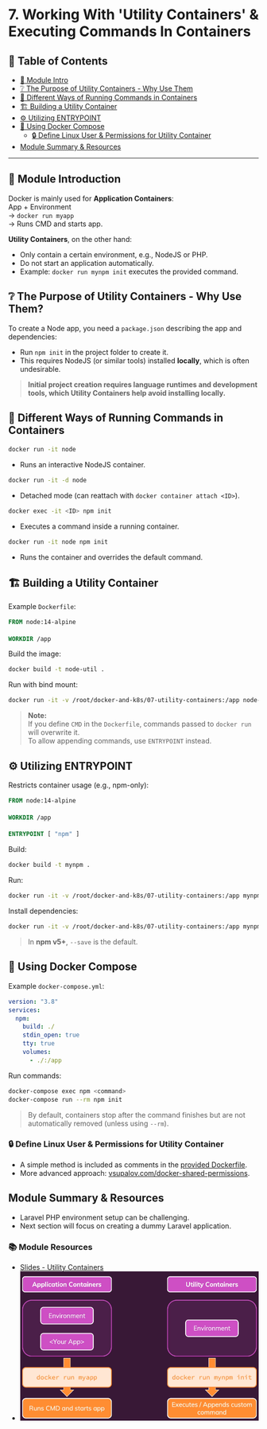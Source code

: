 # 7. Working With 'Utility Containers' & Executing Commands In Containers
## 📁 Table of Contents
- [🧾 Module Intro](#-module-intro)
- [❔ The Purpose of Utility Containers - Why Use Them](#-the-purpose-of-utility-containers---why-use-them)
- [🔧 Different Ways of Running Commands in Containers](#-different-ways-of-running-commands-in-containers)
- [🏗 Building a Utility Container](#-building-a-utility-container)
- [⚙️ Utilizing ENTRYPOINT](#️-utilizing-entrypoint)
- [🐳 Using Docker Compose](#-using-docker-compose)
  - [🔒 Define Linux User & Permissions for Utility Container](#-define-linux-user--permissions-for-utility-container)
- [Module Summary & Resources](#module-summary--resources)

---

## 🧾 Module Introduction
Docker is mainly used for **Application Containers**:  
App + Environment  
→ `docker run myapp`  
→ Runs CMD and starts app.

**Utility Containers**, on the other hand:
- Only contain a certain environment, e.g., NodeJS or PHP.
- Do not start an application automatically.
- Example: `docker run mynpm init` executes the provided command.

## ❔ The Purpose of Utility Containers - Why Use Them?
To create a Node app, you need a `package.json` describing the app and dependencies:
- Run `npm init` in the project folder to create it.
- This requires NodeJS (or similar tools) installed **locally**, which is often undesirable.

> **Initial project creation requires language runtimes and development tools, which Utility Containers help avoid installing locally.**

## 🔧 Different Ways of Running Commands in Containers
```bash
docker run -it node
```
- Runs an interactive NodeJS container.

```bash
docker run -it -d node
```
- Detached mode (can reattach with `docker container attach <ID>`).

```bash
docker exec -it <ID> npm init
```
- Executes a command inside a running container.

```bash
docker run -it node npm init
```
- Runs the container and overrides the default command.

## 🏗 Building a Utility Container
Example `Dockerfile`:
```dockerfile
FROM node:14-alpine

WORKDIR /app
```

Build the image:
```bash
docker build -t node-util .
```

Run with bind mount:
```bash
docker run -it -v /root/docker-and-k8s/07-utility-containers:/app node-util npm init
```

> **Note:**  
If you define `CMD` in the `Dockerfile`, commands passed to `docker run` will overwrite it.  
To allow appending commands, use `ENTRYPOINT` instead.

## ⚙ Utilizing ENTRYPOINT
Restricts container usage (e.g., npm-only):
```dockerfile
FROM node:14-alpine

WORKDIR /app

ENTRYPOINT [ "npm" ]
```

Build:
```bash
docker build -t mynpm .
```

Run:
```bash
docker run -it -v /root/docker-and-k8s/07-utility-containers:/app mynpm init
```

Install dependencies:
```bash
docker run -it -v /root/docker-and-k8s/07-utility-containers:/app mynpm install express --save
```
> In **npm v5+**, `--save` is the default.

## 🐳 Using Docker Compose
Example `docker-compose.yml`:
```yaml
version: "3.8"
services:
  npm:
    build: ./
    stdin_open: true
    tty: true
    volumes:
      - ./:/app
```
Run commands:
```bash
docker-compose exec npm <command>
docker-compose run --rm npm init
```
> By default, containers stop after the command finishes but are not automatically removed (unless using `--rm`).

### 🔒 Define Linux User & Permissions for Utility Container
- A simple method is included as comments in the [provided Dockerfile](../../07-utility-containers/Dockerfile).
- More advanced approach: [vsupalov.com/docker-shared-permissions](https://vsupalov.com/docker-shared-permissions/).

## Module Summary & Resources
- Laravel PHP environment setup can be challenging.
- Next section will focus on creating a dummy Laravel application.

### 📚 Module Resources
- [Slides - Utility Containers](https://ilxnah.github.io/docker-and-k8s/resources/slides-utility-containers.pdf)
- ![Utility Containers Summary](/resources/images/20250501171701.png)